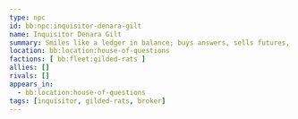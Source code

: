 ```yaml
---
type: npc
id: bb:npc:inquisitor-denara-gilt
name: Inquisitor Denara Gilt
summary: Smiles like a ledger in balance; buys answers, sells futures, never pays twice.
location: bb:location:house-of-questions
factions: [ bb:fleet:gilded-rats ]
allies: []
rivals: []
appears_in:
  - bb:location:house-of-questions
tags: [inquisitor, gilded-rats, broker]
---
```

